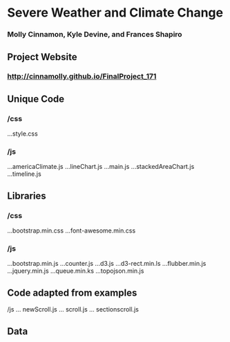 # Severe Weather and Climate Change
### Molly Cinnamon, Kyle Devine, and Frances Shapiro

## Project Website
### <http://cinnamolly.github.io/FinalProject_171>

## Unique Code
### /css
...style.css

### /js
...americaClimate.js
...lineChart.js
...main.js
...stackedAreaChart.js
...timeline.js

## Libraries

### /css
...bootstrap.min.css
...font-awesome.min.css

### /js
...bootstrap.min.js
...counter.js
...d3.js
...d3-rect.min.ls
...flubber.min.js
...jquery.min.js
...queue.min.ks
...topojson.min.js

## Code adapted from examples

/js
... newScroll.js
... scroll.js
... sectionscroll.js

## Data



